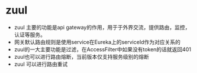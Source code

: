 # zuul
* zuul 主要的功能是api gateway的作用，用于于外界交流，提供路由，监控，认证等服务。
* 网关默认路由规则是使用service在Eureka上的serviceId作为对应关系的
* zuul的一大主要功能是过滤，在AccessFilter中如果没有token的话就返回401
* zuul也可以进行路由熔断，当前版本仅支持服务级别的熔断
* zuul 可以进行路由重试